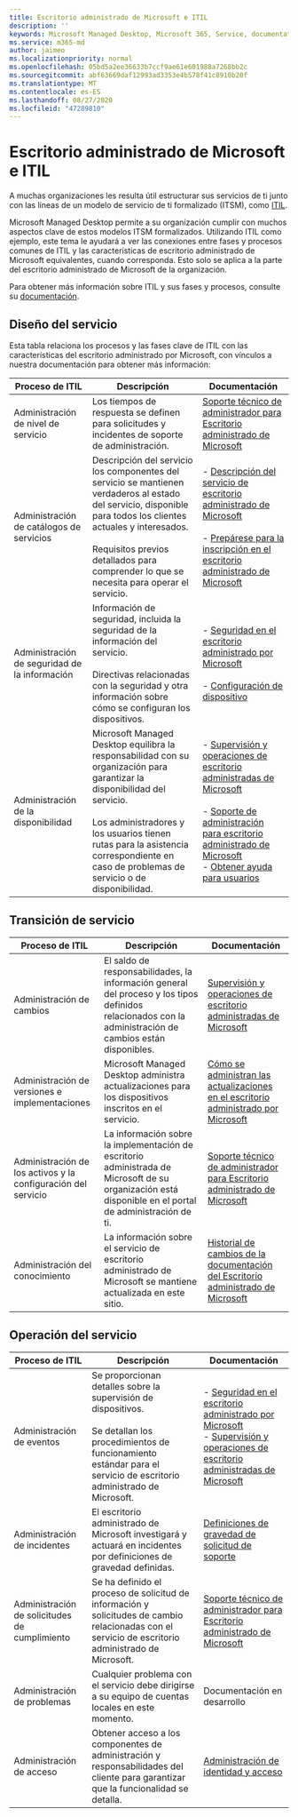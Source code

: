 ```yaml
---
title: Escritorio administrado de Microsoft e ITIL
description: ''
keywords: Microsoft Managed Desktop, Microsoft 365, Service, documentation, ITISM
ms.service: m365-md
author: jaimeo
ms.localizationpriority: normal
ms.openlocfilehash: 05bd5a2ee36633b7ccf9ae61e601988a7268bb2c
ms.sourcegitcommit: abf63669daf12993ad3353e4b578f41c8910b20f
ms.translationtype: MT
ms.contentlocale: es-ES
ms.lasthandoff: 08/27/2020
ms.locfileid: "47289810"
---
```

# <a name="microsoft-managed-desktop-and-itil"></a>Escritorio administrado de Microsoft e ITIL

A muchas organizaciones les resulta útil estructurar sus servicios de ti junto con las líneas de un modelo de servicio de ti formalizado (ITSM), como [ITIL](https://www.axelos.com/best-practice-solutions/itil). 

Microsoft Managed Desktop permite a su organización cumplir con muchos aspectos clave de estos modelos ITSM formalizados. Utilizando ITIL como ejemplo, este tema le ayudará a ver las conexiones entre fases y procesos comunes de ITIL y las características de escritorio administrado de Microsoft equivalentes, cuando corresponda. Esto solo se aplica a la parte del escritorio administrado de Microsoft de la organización.

Para obtener más información sobre ITIL y sus fases y procesos, consulte su [documentación](https://www.axelos.com/best-practice-solutions/itil).


## <a name="service-design"></a>Diseño del servicio

Esta tabla relaciona los procesos y las fases clave de ITIL con las características del escritorio administrado por Microsoft, con vínculos a nuestra documentación para obtener más información:



|Proceso de ITIL |Descripción  |Documentación |
|---------|---------|---------|
|Administración de nivel de servicio     | Los tiempos de respuesta se definen para solicitudes y incidentes de soporte de administración.  |  [Soporte técnico de administrador para Escritorio administrado de Microsoft](working-with-managed-desktop/admin-support.md)  |
|Administración de catálogos de servicios     | Descripción del servicio los componentes del servicio se mantienen verdaderos al estado del servicio, disponible para todos los clientes actuales y interesados.<br><br>Requisitos previos detallados para comprender lo que se necesita para operar el servicio.  | - [Descripción del servicio de escritorio administrado de Microsoft](service-description/index.md)<br><br>- [Prepárese para la inscripción en el escritorio administrado de Microsoft](get-ready/index.md)  |
|Administración de seguridad de la información     | Información de seguridad, incluida la seguridad de la información del servicio.<br><br> Directivas relacionadas con la seguridad y otra información sobre cómo se configuran los dispositivos.   | - [Seguridad en el escritorio administrado por Microsoft](service-description/security.md)<br><br>- [Configuración de dispositivo](service-description/device-policies.md)  |
|Administración de la disponibilidad     |  Microsoft Managed Desktop equilibra la responsabilidad con su organización para garantizar la disponibilidad del servicio.<br><br>Los administradores y los usuarios tienen rutas para la asistencia correspondiente en caso de problemas de servicio o de disponibilidad. | - [Supervisión y operaciones de escritorio administradas de Microsoft](service-description/operations-and-monitoring.md)<br><br>- [Soporte de administración para escritorio administrado de Microsoft](working-with-managed-desktop/admin-support.md)<br>- [Obtener ayuda para usuarios](working-with-managed-desktop/end-user-support.md)  |



## <a name="service-transition"></a>Transición de servicio


|Proceso de ITIL |Descripción  |Documentación |
|---------|---------|---------|
|Administración de cambios     | El saldo de responsabilidades, la información general del proceso y los tipos definidos relacionados con la administración de cambios están disponibles.  | [Supervisión y operaciones de escritorio administradas de Microsoft](service-description/operations-and-monitoring.md#change-management) |
|Administración de versiones e implementaciones     |  Microsoft Managed Desktop administra actualizaciones para los dispositivos inscritos en el servicio.  | [Cómo se administran las actualizaciones en el escritorio administrado por Microsoft](service-description/updates.md)        |
|Administración de los activos y la configuración del servicio     | La información sobre la implementación de escritorio administrada de Microsoft de su organización está disponible en el portal de administración de ti.  | [Soporte técnico de administrador para Escritorio administrado de Microsoft](working-with-managed-desktop/admin-support.md) |
|Administración del conocimiento     | La información sobre el servicio de escritorio administrado de Microsoft se mantiene actualizada en este sitio.   | [Historial de cambios de la documentación del Escritorio administrado de Microsoft](change-history-managed-desktop.md)        |



## <a name="service-operation"></a>Operación del servicio


|Proceso de ITIL |Descripción  |Documentación  |
|---------|---------|---------|
|Administración de eventos     |  Se proporcionan detalles sobre la supervisión de dispositivos.<br><br>Se detallan los procedimientos de funcionamiento estándar para el servicio de escritorio administrado de Microsoft. |  - [Seguridad en el escritorio administrado por Microsoft](service-description/security.md)<br>- [Supervisión y operaciones de escritorio administradas de Microsoft](service-description/operations-and-monitoring.md)       |
|Administración de incidentes  | El escritorio administrado de Microsoft investigará y actuará en incidentes por definiciones de gravedad definidas.  |  [Definiciones de gravedad de solicitud de soporte](working-with-managed-desktop/admin-support.md#support-request-severity-definitions)       |
|Administración de solicitudes de cumplimiento     |  Se ha definido el proceso de solicitud de información y solicitudes de cambio relacionadas con el servicio de escritorio administrado de Microsoft.         |[Soporte técnico de administrador para Escritorio administrado de Microsoft](working-with-managed-desktop/admin-support.md)         |
|Administración de problemas     | Cualquier problema con el servicio debe dirigirse a su equipo de cuentas locales en este momento. | Documentación en desarrollo |
|Administración de acceso     | Obtener acceso a los componentes de administración y responsabilidades del cliente para garantizar que la funcionalidad se detalla.  | [Administración de identidad y acceso](service-description/security.md#identity-and-access-management)        |
